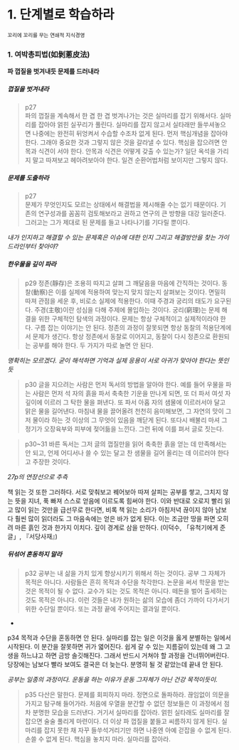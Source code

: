 
# 1. 단계별로 학습하라
<small>꼬리에 꼬리를 무는 연쇄적 지식경영</small>

### 1. 여박총피법(如剝蔥皮法)

**파 껍질을 벗겨내듯 문제를 드러내라**

##### 껍질을 벗겨내라

> p27<br> 파의 껍질을 계속해서 한 겹 한 겹 벗겨나가는 것은 실마리를 잡기 위해서다. 실마리를 잡아야 얽힌 실꾸리가 풀린다. 
실마리를 잡지 않고서 실타래만 들쑤셔놓으면 나중에는 완전히 뒤엉켜서 수습할 수조차 없게 된다. 
먼저 핵심개념을 잡아야 한다. 그래야 중요한 것과 그렇지 않은 것을 갈라낼 수 있다. 
핵심을 잡으려면 안목과 식견이 서야 한다. 안목과 식견은 어떻게 갖출 수 있는가? 
일단 옥석을 가리지 말고 따져보고 헤아려보아야 한다. 
일견 순환어법처럼 보이지만 그렇지 않다.

##### 문제를 도출하라 

> p27<br>문제가 무엇인지도 모르는 상태에서 해결법을 제시해줄 수는 없기 때문이다. 기존의 연구성과를 꼼꼼히 검토해보라고 권하고 연구의 큰 방향을 대강 일러준다. 그러고는 그가 제대로 된 문제를 들고 나타나기를 기다릴 뿐이다.

*내가 인지하고 해결할 수 있는 문제혹은 이슈에 대한 인지 그리고 해결방안을 찾는 가이드라인부터 찾아야?*

##### 한우물을 깊이 파라

>p29 정존(靜存)은 조용히 따지고 살펴 그 깨달음을 마음에 간직하는 것이다. 
동찰(動察)은 이를 실제에 적용하여 맞는지 맞지 않는지 살펴보는 것이다. 
면밀히 따져 관점을 세운 후, 비로소 실제에 적용한다. 이때 주경과 궁리의 태도가 요구된다. 
주경(主敬)이란 성심을 다해 주제에 몰입하는 것이다. 궁리(窮理)는 문제 해결을 위한 구체적인 탐색의 과정이다. 
문제는 항상 구체적이고 실제적이라야 한다. 구름 잡는 이야기는 안 된다. 정존의 과정이 잘못되면 항상 동찰의 적용단계에서 문제가 생긴다. 항상 정존에서 동찰로 이어지고, 동찰이 다시 정존으로 환원되는 공부를 해야 한다. 두 가지가 따로 놀면 안 된다.

*명확히는 모르겠다. 굳이 해석하면 기억과 실제 응용이 서로 아귀가 맞아야 한다는 뜻인듯*

>p30 글을 지으려는 사람은 먼저 독서의 방법을 알아야 한다. 
예를 들어 우물을 파는 사람은 먼저 석 자의 흙을 파서 축축한 기운을 만나게 되면, 
또 더 파서 여섯 자 깊이에 이르러 그 탁한 물을 펴낸다. 
또 파서 아홉 자의 샘물에 이르러서야 달고 맑은 물을 길어낸다. 
마침내 물을 끌어올려 천천히 음미해보면, 그 자연의 맛이 그저 물이라 하는 것 이상의 그 무엇이 있음을 깨닫게 된다. 
또다시 배불리 마셔 그 정기가 오장육부와 피부에 젖어듦을 느낀다. 그런 뒤에 이를 펴서 글로 짓는다. 

>p30~31 바른 독서는 그저 글의 껍질만을 읽어 축축한 흙을 얻는 데 만족해서는 안 되고, 
언제 어디서나 쓸 수 있는 달고 찬 샘물을 길어 올리는 데 이르러야 한다고 주장한 것이다.

*27p의 연장선으로 추측*

 
책 읽는 것 또한 그러하다. 서로 맞춰보고 꿰어보아 따져 살피는 공부를 쌓고, 
그치지 않는 뜻을 지녀, 푹 빠져 스스로 얻음에 이르도록 힘써야 한다. 
이와 반대로 오로지 빨리 읽고 많이 읽는 것만을 급선무로 한다면, 비록 책 읽는 소리가 아침저녁 끊이지 않아 남보다 
훨씬 많이 읽더라도 그 마음속에는 얻은 바가 없게 된다. 
이는 조금만 땅을 파면 오히려 마른 흙인 것과 한가지 이치다. 깊이 경계로 삼을 만하다. (이덕수, 「유척기에게 준 글」, 『서당사재』)

##### 뒤섞어 혼동하지 말라 

> p32 공부는 내 삶을 가치 있게 향상시키기 위해서 하는 것이다. 
공부 그 자체가 목적은 아니다. 사람들은 흔히 목적과 수단을 착각한다. 
논문을 써서 학문을 받는 것은 목적이 될 수 없다. 교수가 되는 것도 목적은 아니다. 
떼돈을 벌어 출세하는 것도 목적은 아니다. 이런 것들은 내가 원하는 삶의 모습에 좀더 가까이 다가서기 위한 수단일 뿐이다. 
또는 과정 끝에 주어지는 결과일 뿐이다.
* 

p34 목적과 수단을 혼동하면 안 된다. 실마리를 잡는 일은 이것을 옳게 분별하는 일에서 시작된다.
이 분간을 잘못하면 귀가 엷어진다. 쉽게 갈 수 있는 지름길이 있는데 왜 그 고생을 하느냐고 하면 금방 솔깃해진다. 그래서 반드시 거쳐야 할 과정을 건너뛰어버린다. 당장에는 남보다 빨라 보여도 결국은 더 늦는다. 분명히 될 것 같았는데 끝내 안 된다.

*공부는 일종의 과정이다. 운동을 하는 이유가 운동 그자체가 아닌 건강 목적이듯이.*
 

>p35 다산은 말한다. 문제를 회피하지 마라. 정면으로 돌파하라. 끊임없이 의문을 가지고 탐구해 들어가라. 
처음에 우열을 분간할 수 없던 정보들은 이 과정에서 점차 분명한 모습을 드러낸다. 
거기서 실마리를 잡아라. 얽힌 실타래도 실마리를 잘 잡으면 술술 풀리게 마련이다. 
더 이상 파 껍질을 붙들고 씨름하지 않게 된다. 
실마리를 잡지 못한 채 자꾸 들쑤석거리기만 하면 나중엔 아예 걷잡을 수 없게 된다. 손쓸 수 없게 된다. 핵심을 놓치지 마라. 실마리를 잡아라.

 
